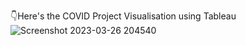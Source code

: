 👇Here's the COVID Project Visualisation using Tableau
![Screenshot 2023-03-26 204540](https://user-images.githubusercontent.com/118900457/227785781-a2b33d0c-ab4e-4596-92dd-a4416071b368.png)
